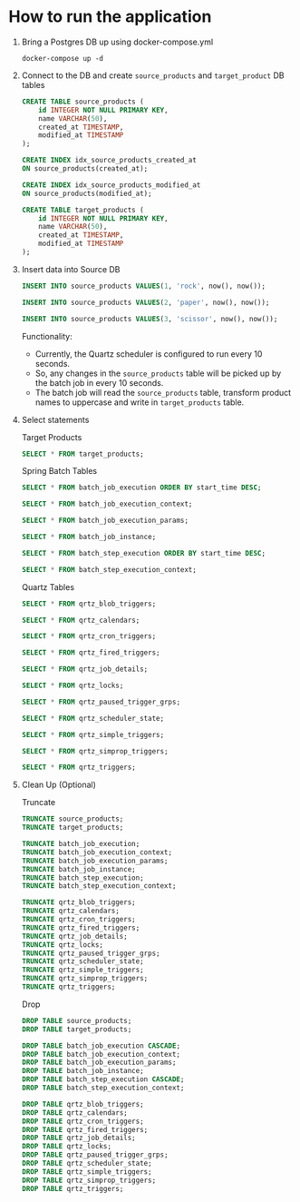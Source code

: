 # How to run the application

1. Bring a Postgres DB up using docker-compose.yml

   ```
   docker-compose up -d
   ```

2. Connect to the DB and create `source_products` and `target_product` DB tables

   ```sql
   CREATE TABLE source_products (
       id INTEGER NOT NULL PRIMARY KEY,
       name VARCHAR(50),
       created_at TIMESTAMP,
       modified_at TIMESTAMP
   );
   
   CREATE INDEX idx_source_products_created_at
   ON source_products(created_at);
   
   CREATE INDEX idx_source_products_modified_at
   ON source_products(modified_at);

   CREATE TABLE target_products (
       id INTEGER NOT NULL PRIMARY KEY,
       name VARCHAR(50),
       created_at TIMESTAMP,
       modified_at TIMESTAMP
   );
   ```

3. Insert data into Source DB

   ```sql
   INSERT INTO source_products VALUES(1, 'rock', now(), now());

   INSERT INTO source_products VALUES(2, 'paper', now(), now());

   INSERT INTO source_products VALUES(3, 'scissor', now(), now());
   ```

   Functionality:

   * Currently, the Quartz scheduler is configured to run every 10 seconds.
   * So, any changes in the `source_products` table will be picked up by the batch job in every 10 seconds.
   * The batch job will read the `source_products` table, transform product names to uppercase and write in `target_products` table.

4. Select statements

   Target Products

   ```sql
   SELECT * FROM target_products;
   ```

   Spring Batch Tables

   ```sql
   SELECT * FROM batch_job_execution ORDER BY start_time DESC;

   SELECT * FROM batch_job_execution_context;
   
   SELECT * FROM batch_job_execution_params;
   
   SELECT * FROM batch_job_instance;
   
   SELECT * FROM batch_step_execution ORDER BY start_time DESC;
   
   SELECT * FROM batch_step_execution_context;
   ```

   Quartz Tables

   ```sql
   SELECT * FROM qrtz_blob_triggers;

   SELECT * FROM qrtz_calendars;

   SELECT * FROM qrtz_cron_triggers;

   SELECT * FROM qrtz_fired_triggers;

   SELECT * FROM qrtz_job_details;

   SELECT * FROM qrtz_locks;

   SELECT * FROM qrtz_paused_trigger_grps;

   SELECT * FROM qrtz_scheduler_state;

   SELECT * FROM qrtz_simple_triggers;

   SELECT * FROM qrtz_simprop_triggers;

   SELECT * FROM qrtz_triggers;
   ```

5. Clean Up (Optional)

   Truncate

   ```sql
   TRUNCATE source_products;
   TRUNCATE target_products;

   TRUNCATE batch_job_execution;
   TRUNCATE batch_job_execution_context;
   TRUNCATE batch_job_execution_params;
   TRUNCATE batch_job_instance;
   TRUNCATE batch_step_execution;
   TRUNCATE batch_step_execution_context;

   TRUNCATE qrtz_blob_triggers;
   TRUNCATE qrtz_calendars;
   TRUNCATE qrtz_cron_triggers;
   TRUNCATE qrtz_fired_triggers;
   TRUNCATE qrtz_job_details;
   TRUNCATE qrtz_locks;
   TRUNCATE qrtz_paused_trigger_grps;
   TRUNCATE qrtz_scheduler_state;
   TRUNCATE qrtz_simple_triggers;
   TRUNCATE qrtz_simprop_triggers;
   TRUNCATE qrtz_triggers;
   ```

   Drop

   ```sql
   DROP TABLE source_products;
   DROP TABLE target_products;

   DROP TABLE batch_job_execution CASCADE;
   DROP TABLE batch_job_execution_context;
   DROP TABLE batch_job_execution_params;
   DROP TABLE batch_job_instance;
   DROP TABLE batch_step_execution CASCADE;
   DROP TABLE batch_step_execution_context;

   DROP TABLE qrtz_blob_triggers;
   DROP TABLE qrtz_calendars;
   DROP TABLE qrtz_cron_triggers;
   DROP TABLE qrtz_fired_triggers;
   DROP TABLE qrtz_job_details;
   DROP TABLE qrtz_locks;
   DROP TABLE qrtz_paused_trigger_grps;
   DROP TABLE qrtz_scheduler_state;
   DROP TABLE qrtz_simple_triggers;
   DROP TABLE qrtz_simprop_triggers;
   DROP TABLE qrtz_triggers;
   ```